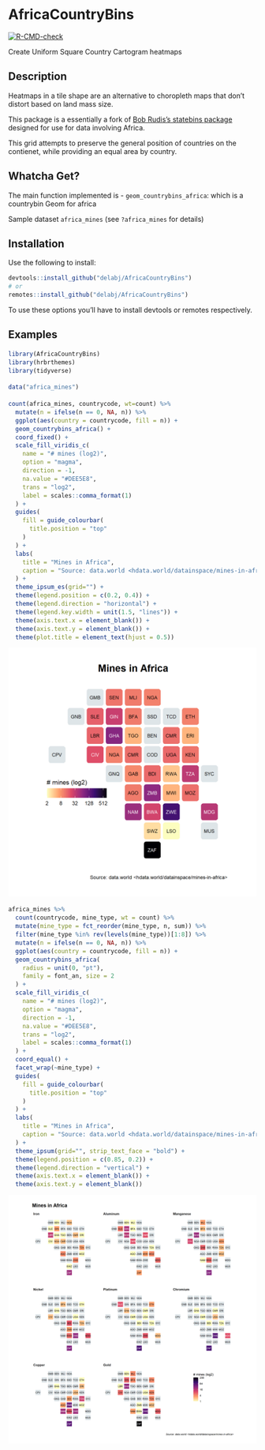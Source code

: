 AfricaCountryBins
================

<!-- badges: start -->
[![R-CMD-check](https://github.com/delabj/AfricaCountryBins/workflows/R-CMD-check/badge.svg)](https://github.com/delabj/AfricaCountryBins/actions)

Create Uniform Square Country Cartogram heatmaps

## Description

Heatmaps in a tile shape are an alternative to choropleth maps that
don’t distort based on land mass size.

This package is a essentially a fork of [Bob Rudis’s statebins
package](https://github.com/hrbrmstr/statebin) designed for use for data
involving Africa.

This grid attempts to preserve the general position of countries on the
contienet, while providing an equal area by country.

## Whatcha Get?

The main function implemented is - `geom_countrybins_africa`: which is a
countrybin Geom for africa

Sample dataset `africa_mines` (see `?africa_mines` for details)

## Installation

Use the following to install:

``` r
devtools::install_github("delabj/AfricaCountryBins")
# or 
remotes::install_github("delabj/AfricaCountryBins")
```

To use these options you’ll have to install devtools or remotes
respectively.

## Examples

``` r
library(AfricaCountryBins)
library(hrbrthemes)
library(tidyverse)

data("africa_mines")

count(africa_mines, countrycode, wt=count) %>%
  mutate(n = ifelse(n == 0, NA, n)) %>%
  ggplot(aes(country = countrycode, fill = n)) +
  geom_countrybins_africa() +
  coord_fixed() +
  scale_fill_viridis_c(
    name = "# mines (log2)",
    option = "magma",
    direction = -1,
    na.value = "#DEE5E8",
    trans = "log2",
    label = scales::comma_format(1)
  ) +
  guides(
    fill = guide_colourbar(
      title.position = "top"
    )
  ) +
  labs(
    title = "Mines in Africa",
    caption = "Source: data.world <hdata.world/datainspace/mines-in-africa>"
  ) +
  theme_ipsum_es(grid="") +
  theme(legend.position = c(0.2, 0.4)) +
  theme(legend.direction = "horizontal") +
  theme(legend.key.width = unit(1.5, "lines")) +
  theme(axis.text.x = element_blank()) +
  theme(axis.text.y = element_blank()) +
  theme(plot.title = element_text(hjust = 0.5))
```

<img src="man/figures/README-ex-01-1.png" width="600" />

``` r
africa_mines %>%
  count(countrycode, mine_type, wt = count) %>%
  mutate(mine_type = fct_reorder(mine_type, n, sum)) %>%
  filter(mine_type %in% rev(levels(mine_type))[1:8]) %>%
  mutate(n = ifelse(n == 0, NA, n)) %>%
  ggplot(aes(country = countrycode, fill = n)) +
  geom_countrybins_africa(
    radius = unit(0, "pt"),
    family = font_an, size = 2
  ) +
  scale_fill_viridis_c(
    name = "# mines (log2)",
    option = "magma",
    direction = -1,
    na.value = "#DEE5E8",
    trans = "log2",
    label = scales::comma_format(1)
  ) +
  coord_equal() +
  facet_wrap(~mine_type) +
  guides(
    fill = guide_colourbar(
      title.position = "top"
    )
  ) +
  labs(
    title = "Mines in Africa",
    caption = "Source: data.world <hdata.world/datainspace/mines-in-africa>"
  ) +
  theme_ipsum(grid="", strip_text_face = "bold") +
  theme(legend.position = c(0.85, 0.2)) +
  theme(legend.direction = "vertical") +
  theme(axis.text.x = element_blank()) +
  theme(axis.text.y = element_blank())
```

<img src="man/figures/README-ex-02-1.png" width="1200" />
